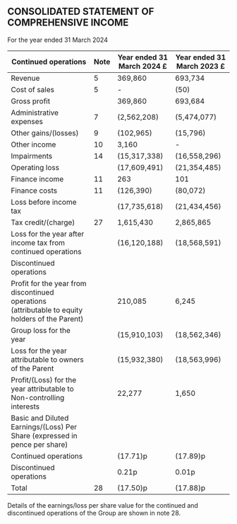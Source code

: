 ## CONSOLIDATED STATEMENT OF COMPREHENSIVE INCOME

For the year ended 31 March 2024

| Continued operations                                                                            | Note   | Year ended 31 March 2024 £   | Year ended 31 March 2023 £   |
|-------------------------------------------------------------------------------------------------|--------|------------------------------|------------------------------|
| Revenue                                                                                         | 5      | 369,860                      | 693,734                      |
| Cost of sales                                                                                   | 5      | -                            | (50)                         |
| Gross profit                                                                                    |        | 369,860                      | 693,684                      |
| Administrative expenses                                                                         | 7      | (2,562,208)                  | (5,474,077)                  |
| Other gains/(losses)                                                                            | 9      | (102,965)                    | (15,796)                     |
| Other income                                                                                    | 10     | 3,160                        | -                            |
| Impairments                                                                                     | 14     | (15,317,338)                 | (16,558,296)                 |
| Operating loss                                                                                  |        | (17,609,491)                 | (21,354,485)                 |
| Finance income                                                                                  | 11     | 263                          | 101                          |
| Finance costs                                                                                   | 11     | (126,390)                    | (80,072)                     |
| Loss before income tax                                                                          |        | (17,735,618)                 | (21,434,456)                 |
| Tax credit/(charge)                                                                             | 27     | 1,615,430                    | 2,865,865                    |
| Loss for the year after income tax from continued operations                                    |        | (16,120,188)                 | (18,568,591)                 |
| Discontinued operations                                                                         |        |                              |                              |
| Profit for the year from discontinued operations (attributable to equity holders of the Parent) |        | 210,085                      | 6,245                        |
| Group loss for the year                                                                         |        | (15,910,103)                 | (18,562,346)                 |
| Loss for the year attributable to owners of the Parent                                          |        | (15,932,380)                 | (18,563,996)                 |
| Profit/(Loss) for the year attributable to Non-controlling interests                            |        | 22,277                       | 1,650                        |
| Basic and Diluted Earnings/(Loss) Per Share (expressed in pence per share)                      |        |                              |                              |
| Continued operations                                                                            |        | (17.71)p                     | (17.89)p                     |
| Discontinued operations                                                                         |        | 0.21p                        | 0.01p                        |
| Total                                                                                           | 28     | (17.50)p                     | (17.88)p                     |

Details of the earnings/loss per share value for the continued and discontinued operations of the Group are shown in note 28.

<!-- image -->